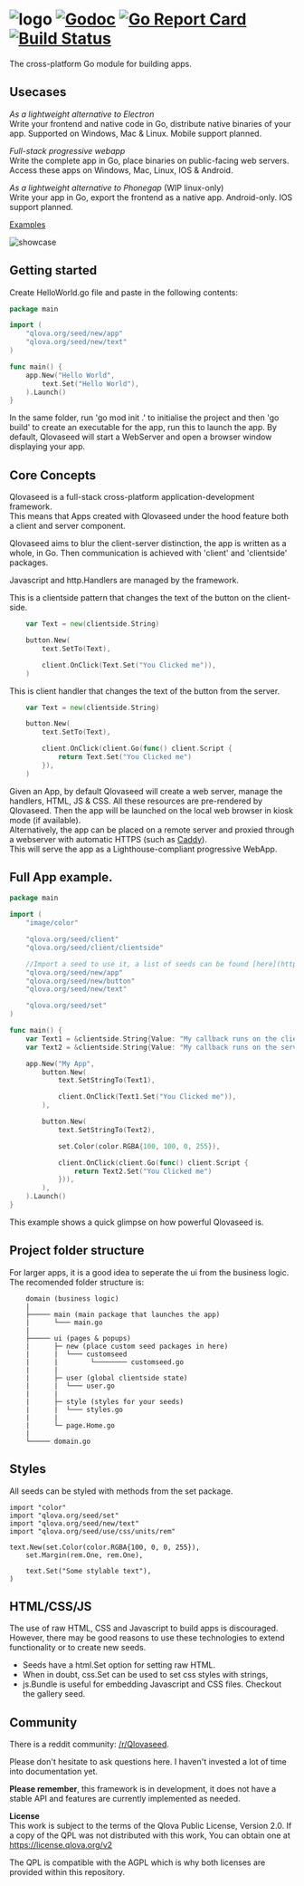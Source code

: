 # ![logo](assets/logo.svg) [![Godoc](https://godoc.org/qlova.org/seed?status.svg)](https://qlova.org/seed) [![Go Report Card](https://goreportcard.com/badge/github.com/qlova/seed)](https://goreportcard.com/report/github.com/qlova/seed) [![Build Status](https://travis-ci.org/qlova/seed.svg?branch=master)](https://travis-ci.org/qlova/seed)

The cross-platform Go module for building apps.

## Usecases

*As a lightweight alternative to Electron*  
 Write your frontend and native code in Go, distribute native binaries of your app.
 Supported on Windows, Mac & Linux. Mobile support planned.
 
*Full-stack progressive webapp*  
 Write the complete app in Go, place binaries on public-facing web servers.
 Access these apps on Windows, Mac, Linux, IOS & Android.
 
*As a lightweight alternative to Phonegap* (WIP linux-only)  
 Write your app in Go, export the frontend as a native app.
 Android-only. IOS support planned.

[Examples](examples)

![showcase](assets/showcase.jpg)

## Getting started

Create HelloWorld.go file and paste in the following contents:

```go
package main

import (
	"qlova.org/seed/new/app"
	"qlova.org/seed/new/text"
)

func main() {
	app.New("Hello World",
		text.Set("Hello World"),
	).Launch()
}
```

In the same folder, run 'go mod init .' to initialise the project and then 'go build' to create an executable for the app, run this to launch the app. By default, Qlovaseed will start a WebServer and open a browser window displaying your app.

## Core Concepts

Qlovaseed is a full-stack cross-platform application-development framework.  
This means that Apps created with Qlovaseed under the hood feature both a client and server component.  

Qlovaseed aims to blur the client-server distinction, the app is written as a whole, in Go.
Then communication is achieved with 'client' and 'clientside' packages.

Javascript and http.Handlers are managed by the framework.

This is a clientside pattern that changes the text of the button on the client-side.
```go
    var Text = new(clientside.String)

    button.New(
        text.SetTo(Text),

        client.OnClick(Text.Set("You Clicked me")),
    )
```

This is client handler that changes the text of the button from the server.
```go
	var Text = new(clientside.String)

    button.New(
        text.SetTo(Text),

        client.OnClick(client.Go(func() client.Script {
            return Text.Set("You Clicked me")
        }),
    )
```

Given an App, by default Qlovaseed will create a web server, manage the handlers, HTML, JS & CSS. All these resources are pre-rendered by Qlovaseed.
Then the app will be launched on the local web browser in kiosk mode (if available).  
Alternatively, the app can be placed on a remote server and proxied through a webserver with automatic HTTPS (such as [Caddy](https://caddyserver.com/)).  
This will serve the app as a Lighthouse-compliant progressive WebApp.

## Full App example.

```go
package main

import (
	"image/color"

	"qlova.org/seed/client"
	"qlova.org/seed/client/clientside"

	//Import a seed to use it, a list of seeds can be found [here](https://github.com/qlova/seed/tree/master/new).
	"qlova.org/seed/new/app"
	"qlova.org/seed/new/button"
	"qlova.org/seed/new/text"

	"qlova.org/seed/set"
)

func main() {
	var Text1 = &clientside.String{Value: "My callback runs on the client"}
	var Text2 = &clientside.String{Value: "My callback runs on the server"}

	app.New("My App",
		button.New(
			text.SetStringTo(Text1),

			client.OnClick(Text1.Set("You Clicked me")),
		),

		button.New(
			text.SetStringTo(Text2),

			set.Color(color.RGBA{100, 100, 0, 255}),

			client.OnClick(client.Go(func() client.Script {
				return Text2.Set("You Clicked me")
			})),
		),
	).Launch()
}
```

This example shows a quick glimpse on how powerful Qlovaseed is.

## Project folder structure

For larger apps, it is a good idea to seperate the ui from the business logic. The recomended folder structure is:

```
    domain (business logic)
    |
    ├───── main (main package that launches the app)
    |      └─── main.go
    |
    ├───── ui (pages & popups)
    |      ├─ new (place custom seed packages in here)
    |      |  └─── customseed
    |      |        └──────── customseed.go
    |      |
    |      ├─ user (global clientside state)
    |      |  └─── user.go
    |      |
    |      ├─ style (styles for your seeds)
    |      |  └─── styles.go
    |      |
    |      └─ page.Home.go
    |
    └───── domain.go
```

## Styles

All seeds can be styled with methods from the set package.

```
import "color"
import "qlova.org/seed/set"
import "qlova.org/seed/new/text"
import "qlova.org/seed/use/css/units/rem"

text.New(set.Color(color.RGBA{100, 0, 0, 255}),
    set.Margin(rem.One, rem.One),

    text.Set("Some stylable text"),
)
```

## HTML/CSS/JS

The use of raw HTML, CSS and Javascript to build apps is discouraged.
However, there may be good reasons to use these technologies to extend functionality or to create new seeds.

* Seeds have a html.Set option for setting raw HTML.
* When in doubt, css.Set can be used to set css styles with strings,
* js.Bundle is useful for embedding Javascript and CSS files. Checkout the gallery seed.

## Community 

There is a reddit community: [/r/Qlovaseed](https://www.reddit.com/r/Qlovaseed/).

Please don't hesitate to ask questions here. I haven't invested a lot of time into documentation yet.

**Please remember**, this framework is in development, it does not have a stable API and features are currently implemented as needed.

**License**  
This work is subject to the terms of the Qlova Public
License, Version 2.0. If a copy of the QPL was not distributed with this
work, You can obtain one at https://license.qlova.org/v2

The QPL is compatible with the AGPL which is why both licenses are provided within this repository.